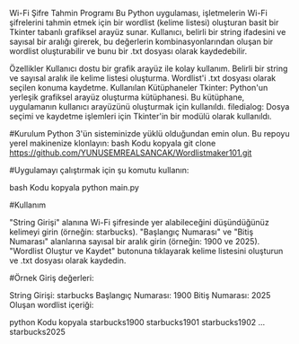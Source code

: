 Wi-Fi Şifre Tahmin Programı
Bu Python uygulaması, işletmelerin Wi-Fi şifrelerini tahmin etmek için bir wordlist (kelime listesi) oluşturan basit bir Tkinter tabanlı grafiksel arayüz sunar. Kullanıcı, belirli bir string ifadesini ve sayısal bir aralığı girerek, bu değerlerin kombinasyonlarından oluşan bir wordlist oluşturabilir ve bunu bir .txt dosyası olarak kaydedebilir.

Özellikler
Kullanıcı dostu bir grafik arayüz ile kolay kullanım.
Belirli bir string ve sayısal aralık ile kelime listesi oluşturma.
Wordlist'i .txt dosyası olarak seçilen konuma kaydetme.
Kullanılan Kütüphaneler
Tkinter: Python'un yerleşik grafiksel arayüz oluşturma kütüphanesi. Bu kütüphane, uygulamanın kullanıcı arayüzünü oluşturmak için kullanıldı.
filedialog: Dosya seçimi ve kaydetme işlemleri için Tkinter'in bir modülü olarak kullanıldı.

#Kurulum
Python 3'ün sisteminizde yüklü olduğundan emin olun.
Bu repoyu yerel makinenize klonlayın:
bash
Kodu kopyala
git clone https://github.com/YUNUSEMREALSANCAK/Wordlistmaker101.git

#Uygulamayı çalıştırmak için şu komutu kullanın:

bash
Kodu kopyala
python main.py

#Kullanım

"String Girişi" alanına Wi-Fi şifresinde yer alabileceğini düşündüğünüz kelimeyi girin (örneğin: starbucks).
"Başlangıç Numarası" ve "Bitiş Numarası" alanlarına sayısal bir aralık girin (örneğin: 1900 ve 2025).
"Wordlist Oluştur ve Kaydet" butonuna tıklayarak kelime listesini oluşturun ve .txt dosyası olarak kaydedin.

#Örnek
Giriş değerleri:

String Girişi: starbucks
Başlangıç Numarası: 1900
Bitiş Numarası: 2025
Oluşan wordlist içeriği:

python
Kodu kopyala
starbucks1900
starbucks1901
starbucks1902
...
starbucks2025

